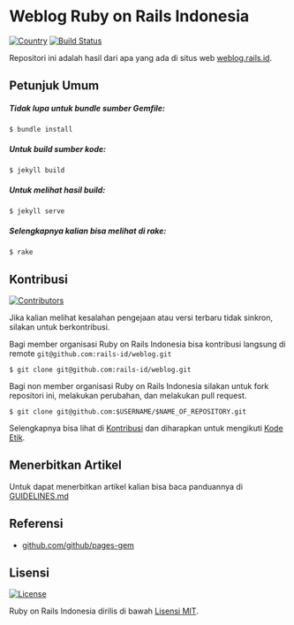 # Weblog Ruby on Rails Indonesia

[![Country](https://img.shields.io/badge/country-indonesia-blue.svg)](https://en.wikipedia.org/wiki/Indonesia)
[![Build Status](https://travis-ci.org/rails-id/weblog.svg)](https://travis-ci.org/rails-id/weblog)

Repositori ini adalah hasil dari apa yang ada di situs web [weblog.rails.id](http://weblog.rails.id).

## Petunjuk Umum

##### Tidak lupa untuk bundle sumber Gemfile:
```
$ bundle install
```

##### Untuk build sumber kode:
```
$ jekyll build
```

##### Untuk melihat hasil build:
```
$ jekyll serve
```

##### Selengkapnya kalian bisa melihat di rake:
```
$ rake
```

## Kontribusi

[![Contributors](https://img.shields.io/github/contributors/rails-id/weblog.svg)](https://github.com/rails-id/weblog/graphs/contributors)

Jika kalian melihat kesalahan pengejaan atau versi terbaru tidak sinkron, silakan untuk berkontribusi.

Bagi member organisasi Ruby on Rails Indonesia bisa kontribusi langsung di remote `git@github.com:rails-id/weblog.git`

```
$ git clone git@github.com:rails-id/weblog.git
```

Bagi non member organisasi Ruby on Rails Indonesia silakan untuk fork repositori ini, melakukan perubahan, dan melakukan pull request.

```
$ git clone git@github.com:$USERNAME/$NAME_OF_REPOSITORY.git
```

Selengkapnya bisa lihat di [Kontribusi](CONTRIBUTING.md) dan diharapkan untuk mengikuti [Kode Etik](CODE_OF_CONDUCT.md).

## Menerbitkan Artikel
Untuk dapat menerbitkan artikel kalian bisa baca panduannya di [GUIDELINES.md](GUIDELINES.md)

## Referensi
- [github.com/github/pages-gem](https://github.com/github/pages-gem)

## Lisensi

[![License](https://img.shields.io/github/license/rails-id/weblog.svg)](LICENSE)

Ruby on Rails Indonesia dirilis di bawah [Lisensi MIT](https://opensource.org/licenses/MIT).
